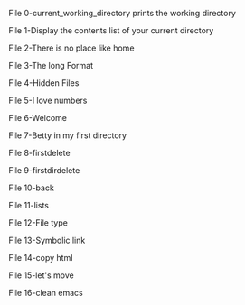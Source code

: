 File 0-current_working_directory prints the working directory

File 1-Display the contents list of your current directory

File 2-There is no place like home

File 3-The long Format

File 4-Hidden Files

File 5-I love numbers

File 6-Welcome

File 7-Betty in my first directory

File 8-firstdelete

File 9-firstdirdelete

File 10-back

File 11-lists

File 12-File type

File 13-Symbolic link

File 14-copy html

File 15-let's move

File 16-clean emacs
